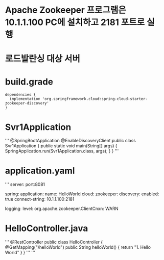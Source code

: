 # Apache Zookeeper 프로그램은 10.1.1.100 PC에 설치하고 2181 포트로 실행
# 로드발란싱 대상 서버

# build.grade
```
dependencies {
  implementation 'org.springframework.cloud:spring-cloud-starter-zookeeper-discovery'
}
```

# Svr1Application
'''
@SpringBootApplication
@EnableDiscoveryClient
public class Svr1Application {
  public static void main(String[] args) {
    SpringApplication.run(Svr1Application.class, args);
  }
}
'''

# application.yaml
'''
server:
  port:8081
  
spring:
  application:
    name: HelloWorld
  cloud:
    zookeeper:
      discovery:
        enabled: true
      connect-string: 10.1.1.100:2181
      
logging:
  level:
    org.apache.zookeeper.ClientCnxn: WARN
    
# HelloController.java
'''
@RestController
public class HelloController {
  @GetMapping("/helloWorld")
  public String helloWorld() {
    return "1. Hello World"
  }
}
'''
'''
